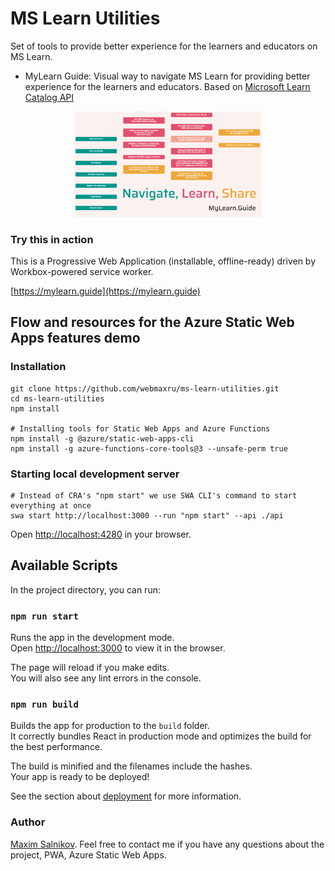 # MS Learn Utilities

Set of tools to provide better experience for the learners and educators on MS Learn.

- MyLearn Guide: Visual way to navigate MS Learn for providing better experience for the learners and educators. Based on [Microsoft Learn Catalog API](https://docs.microsoft.com/en-us/learn/support/catalog-api)

<p align="center">
    <img src="public/images/social.png" width="300">
</p>

### Try this in action

This is a Progressive Web Application (installable, offline-ready) driven by Workbox-powered service worker.

[https://mylearn.guide](https://mylearn.guide)

## Flow and resources for the Azure Static Web Apps features demo

### Installation

```shell
git clone https://github.com/webmaxru/ms-learn-utilities.git
cd ms-learn-utilities
npm install

# Installing tools for Static Web Apps and Azure Functions
npm install -g @azure/static-web-apps-cli
npm install -g azure-functions-core-tools@3 --unsafe-perm true
```

### Starting local development server

```shell
# Instead of CRA's "npm start" we use SWA CLI's command to start everything at once
swa start http://localhost:3000 --run "npm start" --api ./api
```

Open [http://localhost:4280](http://localhost:4280) in your browser.

## Available Scripts

In the project directory, you can run:

### `npm run start`

Runs the app in the development mode.\
Open [http://localhost:3000](http://localhost:3000) to view it in the browser.

The page will reload if you make edits.\
You will also see any lint errors in the console.

### `npm run build`

Builds the app for production to the `build` folder.\
It correctly bundles React in production mode and optimizes the build for the best performance.

The build is minified and the filenames include the hashes.\
Your app is ready to be deployed!

See the section about [deployment](https://facebook.github.io/create-react-app/docs/deployment) for more information.

### Author

[Maxim Salnikov](https://twitter.com/webmaxru). Feel free to contact me if you have any questions about the project, PWA, Azure Static Web Apps.
